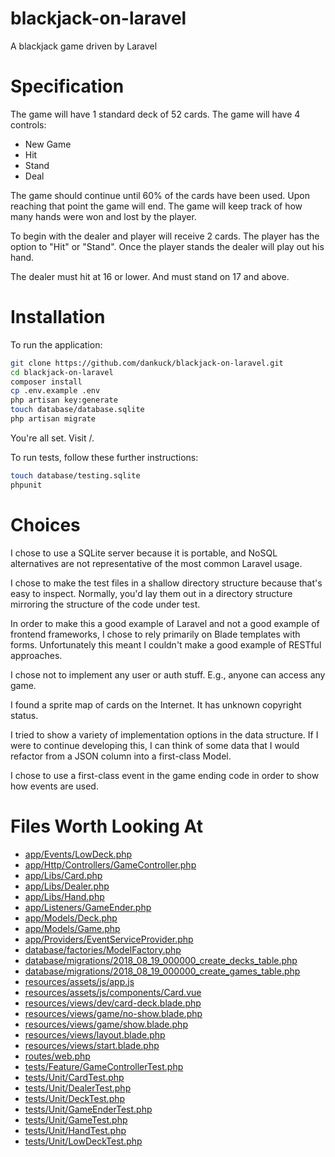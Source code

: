 # blackjack-on-laravel
A blackjack game driven by Laravel

# Specification

 The game will have 1 standard deck of 52 cards.
 The game will have 4 controls:

  * New Game
  * Hit
  * Stand
  * Deal

 The game should continue until 60% of the cards have been used. Upon reaching that point the game will end. The game
 will keep track of how many hands were won and lost by the player.

 To begin with the dealer and player will receive 2 cards. The player has the option to "Hit" or "Stand".
 Once the player stands the dealer will play out his hand.

 The dealer must hit at 16 or lower. And must stand on 17 and above.

# Installation

To run the application:

```bash
git clone https://github.com/dankuck/blackjack-on-laravel.git
cd blackjack-on-laravel
composer install
cp .env.example .env
php artisan key:generate
touch database/database.sqlite
php artisan migrate
```

You're all set. Visit /.

To run tests, follow these further instructions:

```bash
touch database/testing.sqlite
phpunit
```

# Choices

I chose to use a SQLite server because it is portable, and NoSQL alternatives are not representative of the most common Laravel usage.

I chose to make the test files in a shallow directory structure because that's easy to inspect. Normally, you'd lay them out in a directory structure mirroring the structure of the code under test.

In order to make this a good example of Laravel and not a good example of frontend frameworks, I chose to rely primarily on Blade templates with forms. Unfortunately this meant I couldn't make a good example of RESTful approaches.

I chose not to implement any user or auth stuff. E.g., anyone can access any game.

I found a sprite map of cards on the Internet. It has unknown copyright status.

I tried to show a variety of implementation options in the data structure. If I were to continue developing this, I can think of some data that I would refactor from a JSON column into a first-class Model.

I chose to use a first-class event in the game ending code in order to show how events are used.

# Files Worth Looking At

 * <a href="https://github.com/dankuck/blackjack-on-laravel/blob/master/app/Events/LowDeck.php">app/Events/LowDeck.php</a>
 * <a href="https://github.com/dankuck/blackjack-on-laravel/blob/master/app/Http/Controllers/GameController.php">app/Http/Controllers/GameController.php</a>
 * <a href="https://github.com/dankuck/blackjack-on-laravel/blob/master/app/Libs/Card.php">app/Libs/Card.php</a>
 * <a href="https://github.com/dankuck/blackjack-on-laravel/blob/master/app/Libs/Dealer.php">app/Libs/Dealer.php</a>
 * <a href="https://github.com/dankuck/blackjack-on-laravel/blob/master/app/Libs/Hand.php">app/Libs/Hand.php</a>
 * <a href="https://github.com/dankuck/blackjack-on-laravel/blob/master/app/Listeners/GameEnder.php">app/Listeners/GameEnder.php</a>
 * <a href="https://github.com/dankuck/blackjack-on-laravel/blob/master/app/Models/Deck.php">app/Models/Deck.php</a>
 * <a href="https://github.com/dankuck/blackjack-on-laravel/blob/master/app/Models/Game.php">app/Models/Game.php</a>
 * <a href="https://github.com/dankuck/blackjack-on-laravel/blob/master/app/Providers/EventServiceProvider.php">app/Providers/EventServiceProvider.php</a>
 * <a href="https://github.com/dankuck/blackjack-on-laravel/blob/master/database/factories/ModelFactory.php">database/factories/ModelFactory.php</a>
 * <a href="https://github.com/dankuck/blackjack-on-laravel/blob/master/database/migrations/2018_08_19_000000_create_decks_table.php">database/migrations/2018_08_19_000000_create_decks_table.php</a>
 * <a href="https://github.com/dankuck/blackjack-on-laravel/blob/master/database/migrations/2018_08_19_000000_create_games_table.php">database/migrations/2018_08_19_000000_create_games_table.php</a>
 * <a href="https://github.com/dankuck/blackjack-on-laravel/blob/master/resources/assets/js/app.js">resources/assets/js/app.js</a>
 * <a href="https://github.com/dankuck/blackjack-on-laravel/blob/master/resources/assets/js/components/Card.vue">resources/assets/js/components/Card.vue</a>
 * <a href="https://github.com/dankuck/blackjack-on-laravel/blob/master/resources/views/dev/card-deck.blade.php">resources/views/dev/card-deck.blade.php</a>
 * <a href="https://github.com/dankuck/blackjack-on-laravel/blob/master/resources/views/game/no-show.blade.php">resources/views/game/no-show.blade.php</a>
 * <a href="https://github.com/dankuck/blackjack-on-laravel/blob/master/resources/views/game/show.blade.php">resources/views/game/show.blade.php</a>
 * <a href="https://github.com/dankuck/blackjack-on-laravel/blob/master/resources/views/layout.blade.php">resources/views/layout.blade.php</a>
 * <a href="https://github.com/dankuck/blackjack-on-laravel/blob/master/resources/views/start.blade.php">resources/views/start.blade.php</a>
 * <a href="https://github.com/dankuck/blackjack-on-laravel/blob/master/routes/web.php">routes/web.php</a>
 * <a href="https://github.com/dankuck/blackjack-on-laravel/blob/master/tests/Feature/GameControllerTest.php">tests/Feature/GameControllerTest.php</a>
 * <a href="https://github.com/dankuck/blackjack-on-laravel/blob/master/tests/Unit/CardTest.php">tests/Unit/CardTest.php</a>
 * <a href="https://github.com/dankuck/blackjack-on-laravel/blob/master/tests/Unit/DealerTest.php">tests/Unit/DealerTest.php</a>
 * <a href="https://github.com/dankuck/blackjack-on-laravel/blob/master/tests/Unit/DeckTest.php">tests/Unit/DeckTest.php</a>
 * <a href="https://github.com/dankuck/blackjack-on-laravel/blob/master/tests/Unit/GameEnderTest.php">tests/Unit/GameEnderTest.php</a>
 * <a href="https://github.com/dankuck/blackjack-on-laravel/blob/master/tests/Unit/GameTest.php">tests/Unit/GameTest.php</a>
 * <a href="https://github.com/dankuck/blackjack-on-laravel/blob/master/tests/Unit/HandTest.php">tests/Unit/HandTest.php</a>
 * <a href="https://github.com/dankuck/blackjack-on-laravel/blob/master/tests/Unit/LowDeckTest.php">tests/Unit/LowDeckTest.php</a>
